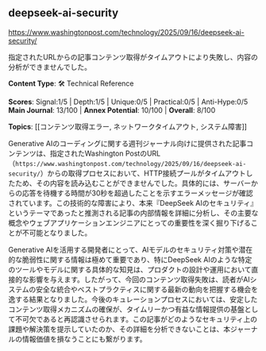 ## deepseek-ai-security

https://www.washingtonpost.com/technology/2025/09/16/deepseek-ai-security/

指定されたURLからの記事コンテンツ取得がタイムアウトにより失敗し、内容の分析ができませんでした。

**Content Type**: 🛠️ Technical Reference

**Scores**: Signal:1/5 | Depth:1/5 | Unique:0/5 | Practical:0/5 | Anti-Hype:0/5
**Main Journal**: 13/100 | **Annex Potential**: 10/100 | **Overall**: 8/100

**Topics**: [[コンテンツ取得エラー, ネットワークタイムアウト, システム障害]]

Generative AIのコーディングに関する週刊ジャーナル向けに提供された記事コンテンツは、指定されたWashington PostのURL（`https://www.washingtonpost.com/technology/2025/09/16/deepseek-ai-security/`）からの取得プロセスにおいて、HTTP接続プールがタイムアウトしたため、その内容を読み込むことができませんでした。具体的には、サーバーからの応答を待機する時間が30秒を超過したことを示すエラーメッセージが確認されています。この技術的な障害により、本来『DeepSeek AIのセキュリティ』というテーマであったと推測される記事の内部情報を詳細に分析し、その主要な概念やウェブアプリケーションエンジニアにとっての重要性を深く掘り下げることが不可能となりました。

Generative AIを活用する開発者にとって、AIモデルのセキュリティ対策や潜在的な脆弱性に関する情報は極めて重要であり、特にDeepSeek AIのような特定のツールやモデルに関する具体的な知見は、プロダクトの設計や運用において直接的な影響を与えます。したがって、今回のコンテンツ取得失敗は、読者がAIシステムの安全な統合やベストプラクティスに関する最新の動向を把握する機会を逸する結果となりました。今後のキュレーションプロセスにおいては、安定したコンテンツ取得メカニズムの確保が、タイムリーかつ有益な情報提供の基盤として不可欠であると再認識させられます。この記事がどのようなセキュリティ上の課題や解決策を提示していたのか、その詳細を分析できないことは、本ジャーナルの情報価値を損なうことにも繋がります。